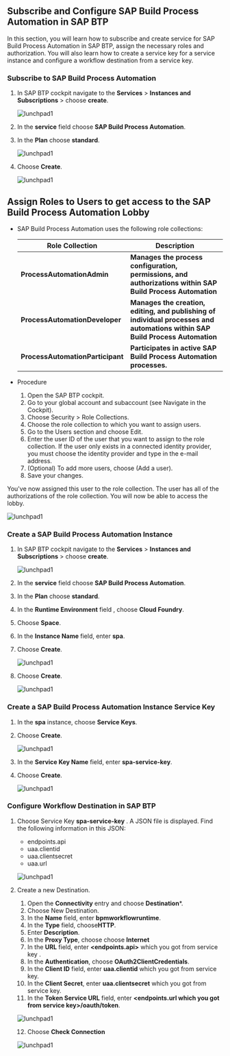 ## Subscribe and Configure SAP Build Process Automation in SAP BTP

In this section, you will learn how to subscribe and create service for SAP Build Process Automation in SAP BTP, assign the necessary roles and authorization. You will also learn how to create a service key for a service instance and configure a workflow destination from a service key.

### Subscribe to SAP Build Process Automation
    
1. In SAP BTP cockpit navigate to the **Services** > **Instances and Subscriptions** > choose **create**.

   ![lunchpad1](./images/SPACreate.png)

2. In the **service** field choose **SAP Build Process Automation**.

3. In the **Plan** choose **standard**.

   ![lunchpad1](./images/SPASubscription.png)

4. Choose **Create**.

    ![lunchpad1](./images/SPASubsStatus.png)

## Assign Roles to Users to get access to the SAP Build Process Automation Lobby

- SAP Build Process Automation uses the following role collections:

    | **Role Collection**  |  **Description** | 
    | ----------- | ----------- | 
    | **ProcessAutomationAdmin**  | **Manages the process configuration, permissions, and authorizations within SAP Build Process Automation** | 
    | **ProcessAutomationDeveloper**     | **Manages the creation, editing, and publishing of individual processes and automations within SAP Build Process Automation**  | 
    | **ProcessAutomationParticipant**     | **Participates in active SAP Build Process Automation processes.**  |

-  Procedure

    1. Open the SAP BTP cockpit.
    2. Go to your global account and subaccount (see Navigate in the Cockpit).
    3. Choose Security > Role Collections.
    4. Choose the role collection to which you want to assign users.
    5. Go to the Users section and choose Edit.
    6. Enter the user ID of the user that you want to assign to the role collection. If the user only exists in a connected identity provider, you must choose the identity provider and type in the e-mail address.
    7. (Optional) To add more users, choose (Add a user).
    8. Save your changes.

You've now assigned this user to the role collection. The user has all of the authorizations of the role collection. You will now be able to access the lobby.

   ![lunchpad1](./images/spa-lobby.png)

### Create a SAP Build Process Automation Instance

1. In SAP BTP cockpit navigate to the **Services** > **Instances and Subscriptions** > choose **create**.

   ![lunchpad1](./images/SPACreate.png)

2. In the **service** field choose **SAP Build Process Automation**.

3. In the **Plan** choose **standard**.

4. In the **Runtime Environment** field , choose **Cloud Foundry**.

5. Choose **Space**.

6. In the **Instance Name** field, enter **spa**.

7. Choose **Create**.

   ![lunchpad1](./images/SPAService.png)

8. Choose **Create**.

   ![lunchpad1](./images/SPAServiceStatus.png)

### Create a SAP Build Process Automation Instance Service Key

1. In the **spa** instance, choose **Service Keys**.

2. Choose **Create**.

   ![lunchpad1](./images/SPAServiceKeyCreate.png)

3. In the **Service Key Name** field, enter **spa-service-key**.

4. Choose **Create**.

   ![lunchpad1](./images/SPAServiceKey.png)

### Configure Workflow Destination in SAP BTP

1. Choose Service Key **spa-service-key** . A JSON file is displayed. Find the following information in this JSON:
    - endpoints.api
    - uaa.clientid
    - uaa.clientsecret
    - uaa.url

    ![lunchpad1](./images/ServiceKeyJSON.png)

2. Create a new Destination.

    1. Open the **Connectivity** entry and choose **Destination***.
    2. Choose New Destination.
    3. In the **Name** field, enter **bpmworkflowruntime**.
    4. In the **Type** field, choose**HTTP**.
    5. Enter **Description**.
    6. In the **Proxy Type**, choose choose **Internet**
    7. In the **URL** field, enter **<endpoints.api>** which you got from service key .
    8. In the **Authentication**, choose **OAuth2ClientCredentials**.
    9. In the **Client ID** field, enter **uaa.clientid** which you got from service key.
    10. In the **Client Secret**, enter **uaa.clientsecret** which you got from service key.
    11. In the **Token Service URL** field, enter **<endpoints.url which you got from service key>/oauth/token**.

    ![lunchpad1](./images/spa-dest.png)

    12. Choose **Check Connection**

    ![lunchpad1](./images/spa-conn.png)





